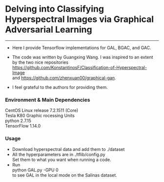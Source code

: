 # Delving into Classifying Hyperspectral Images via Graphical Adversarial Learning
---------------------------------------------
* Here I provide Tensorflow implementations for GAL, BGAC, and GAC.

* The code was written by Guangxing Wang. I was inspired to an extent by the two nice repositories <br> <https://github.com/KonstantinosF/Classification-of-Hyperspectral-Image> <br>
and <https://github.com/zhenxuan00/graphical-gan>. <br>
* I feel grateful to the authors for providing them.

### Environment & Main Dependencies
CentOS Linux release 7.2.1511 (Core)<br>
Tesla K80 Graphic rocessing Units<br>
python 2.7.15<br>
TensorFlow 1.14.0

### Usage
* Download hyperspectral data and add them to ./dataset<br>
* All the hyperparameters are in ./tflib/config.py<br>
Set them to what you want when running a code.<br>
* Run<br>
python GAL.py -GPU 0 <br> 
to see GAL in the local mode on the Salinas dataset.



